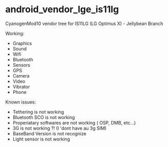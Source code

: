 android_vendor_lge_is11lg
=========================

CyanogenMod10 vendor tree for IS11LG (LG Optimus X) - Jellybean Branch

Working:
* Graphics
* Sound
* Wifi
* Bluetooth
* Sensors
* GPS
* Camera
* Video
* Vibrator
* Phone  

Known issues:
* Tethering is not working
* Bluetooth SCO is not working
* Properiatary softwares are not working ( OSP, DMB, etc...)
* 3G is not working ?! (I 'dont have au 3g SIM)
* BaseBand Version is not recognize
* Light sensor is not working




